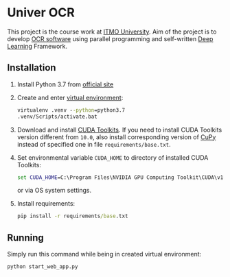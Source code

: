 # Univer OCR

This project is the course work at [ITMO University](http://www.ifmo.ru). Aim of the project is to develop [OCR software](https://en.wikipedia.org/wiki/Optical_character_recognition) using parallel programming and self-written [Deep Learning](https://en.wikipedia.org/wiki/Deep_learning) Framework.

## Installation

1. Install Python 3.7 from [official site](https://www.python.org/)

2. Create and enter [virtual environment](https://virtualenv.pypa.io/en/latest/):

    ```cmd
    virtualenv .venv --python=python3.7
    .venv/Scripts/activate.bat
    ```

3. Download and install [CUDA Toolkits](https://developer.nvidia.com/cuda-downloads). If you need to install CUDA Toolkits version different from `10.0`, also install corresponding version of [CuPy](https://docs-cupy.chainer.org/en/stable/install.html#install-cupy) instead of specified one in file `requirements/base.txt`.

4. Set environmental variable `CUDA_HOME` to directory of installed CUDA Toolkits:

    ```cmd
    set CUDA_HOME=C:\Program Files\NVIDIA GPU Computing Toolkit\CUDA\v10.0
    ```

    or via OS system settings.

5. Install requirements:

    ```cmd
    pip install -r requirements/base.txt
    ```

## Running

Simply run this command while being in created virtual environment:

```cmd
python start_web_app.py
```
